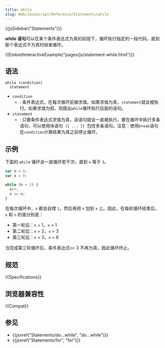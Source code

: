 ```yaml
---
title: while
slug: Web/JavaScript/Reference/Statements/while
---
```


{{jsSidebar("Statements")}}

**while 语句**可以在某个条件表达式为真的前提下，循环执行指定的一段代码，直到那个表达式不为真时结束循环。

{{EmbedInteractiveExample("pages/js/statement-while.html")}}

## 语法

```plain
while (condition)
  statement
```

- `condition`
  - : 条件表达式，在每次循环前被求值。如果求值为真，`statement`就会被执行。如果求值为假，则跳出`while`循环执行后面的语句。
- `statement`
  - : 只要条件表达式求值为真，该语句就会一直被执行。要在循环中执行多条语句，可以使用块语句（`{ ... }`）包住多条语句。注意：使用`break`语句在`condition`计算结果为真之前停止循环。

## 示例

下面的 `while` 循环会一直循环若干次，直到 `n` 等于 `3`。

```js
var n = 0;
var x = 0;

while (n < 3) {
  n++;
  x += n;
}
```

在每次循环中，`n` 都会自增 `1`，然后再把 `n` 加到 `x` 上。因此，在每轮循环结束后，`x` 和 `n` 的值分别是：

- 第一轮后：`n` = 1，`x` = 1
- 第二轮后：`n` = 2，`x` = 3
- 第三轮后：`n` = 3，`x` = 6

当完成第三轮循环后，条件表达式`n`< 3 不再为真，因此循环终止。

## 规范

{{Specifications}}

## 浏览器兼容性

{{Compat}}

## 参见

- {{jsxref("Statements/do...while", "do...while")}}
- {{jsxref("Statements/for", "for")}}
